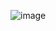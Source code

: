 ![image](https://user-images.githubusercontent.com/77222540/226676024-f8f99367-a352-420d-9a63-272822d0f71b.png)
